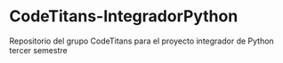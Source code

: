 # CodeTitans-IntegradorPython
Repositorio del grupo CodeTitans para el proyecto integrador de Python tercer semestre
